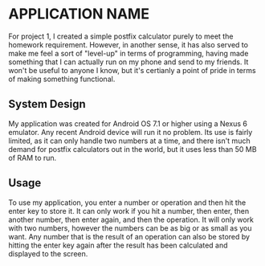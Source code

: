 # APPLICATION NAME
For project 1, I created a simple postfix calculator purely to meet the homework requirement. However, in another sense, it has also served to make me feel a sort of "level-up" in terms of programming, having made something that I can actually run on my phone and send to my friends. It won't be useful to anyone I know, but it's certianly a point of pride in terms of making something functional.

## System Design 
My application was created for Android OS 7.1 or higher using a Nexus 6 emulator. Any recent Android device will run it no problem. Its use is fairly limited, as it can only handle two numbers at a time, and there isn't much demand for postfix calculators out in the world, but it uses less than 50 MB of RAM to run.

## Usage
To use my application, you enter a number or operation and then hit the enter key to store it. It can only work if you hit a number, then enter, then another number, then enter again, and then the operation. It will only work with two numbers, however the numbers can be as big or as small as you want. Any number that is the result of an operation can also be stored by hitting the enter key again after the result has been calculated and displayed to the screen. 

